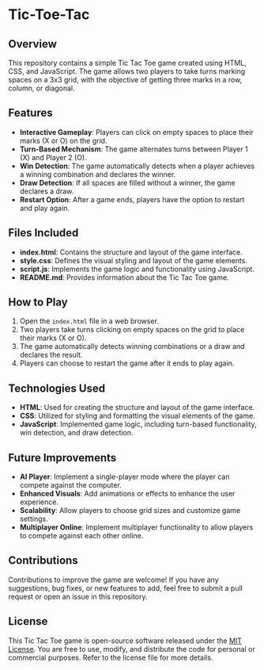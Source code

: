 # Tic-Toe-Tac


## Overview
This repository contains a simple Tic Tac Toe game created using HTML, CSS, and JavaScript. The game allows two players to take turns marking spaces on a 3x3 grid, with the objective of getting three marks in a row, column, or diagonal. 

## Features
- **Interactive Gameplay**: Players can click on empty spaces to place their marks (X or O) on the grid.
- **Turn-Based Mechanism**: The game alternates turns between Player 1 (X) and Player 2 (O).
- **Win Detection**: The game automatically detects when a player achieves a winning combination and declares the winner.
- **Draw Detection**: If all spaces are filled without a winner, the game declares a draw.
- **Restart Option**: After a game ends, players have the option to restart and play again.

## Files Included
- **index.html**: Contains the structure and layout of the game interface.
- **style.css**: Defines the visual styling and layout of the game elements.
- **script.js**: Implements the game logic and functionality using JavaScript.
- **README.md**: Provides information about the Tic Tac Toe game.

## How to Play
1. Open the `index.html` file in a web browser.
2. Two players take turns clicking on empty spaces on the grid to place their marks (X or O).
3. The game automatically detects winning combinations or a draw and declares the result.
4. Players can choose to restart the game after it ends to play again.

## Technologies Used
- **HTML**: Used for creating the structure and layout of the game interface.
- **CSS**: Utilized for styling and formatting the visual elements of the game.
- **JavaScript**: Implemented game logic, including turn-based functionality, win detection, and draw detection.

## Future Improvements
- **AI Player**: Implement a single-player mode where the player can compete against the computer.
- **Enhanced Visuals**: Add animations or effects to enhance the user experience.
- **Scalability**: Allow players to choose grid sizes and customize game settings.
- **Multiplayer Online**: Implement multiplayer functionality to allow players to compete against each other online.

## Contributions
Contributions to improve the game are welcome! If you have any suggestions, bug fixes, or new features to add, feel free to submit a pull request or open an issue in this repository.

## License
This Tic Tac Toe game is open-source software released under the [MIT License](LICENSE). You are free to use, modify, and distribute the code for personal or commercial purposes. Refer to the license file for more details.
